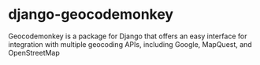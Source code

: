 django-geocodemonkey
====================

Geocodemonkey is a package for Django that offers an easy interface for integration with multiple geocoding APIs, including Google, MapQuest, and OpenStreetMap

